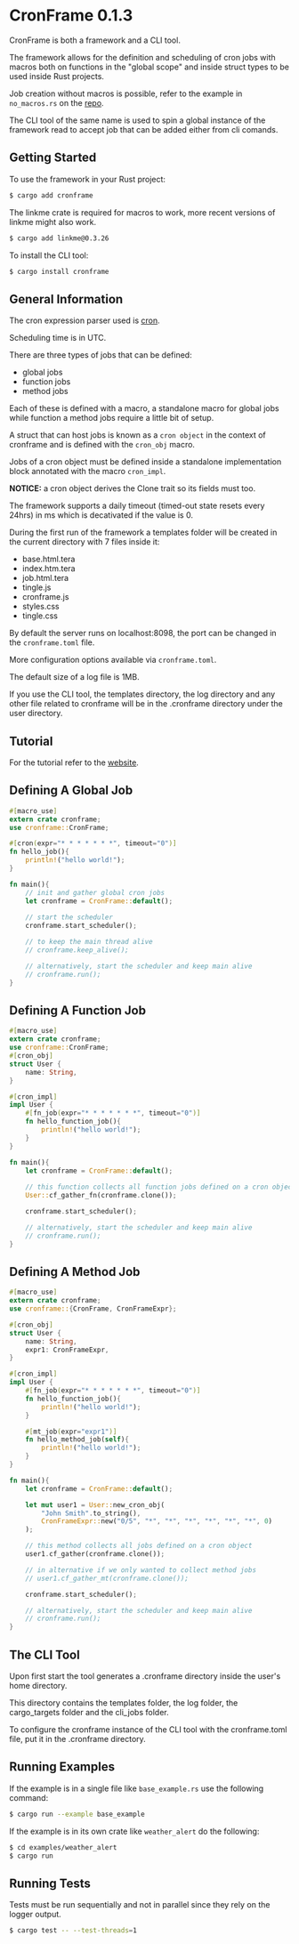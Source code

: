 # CronFrame 0.1.3

CronFrame is both a framework and a CLI tool.

The framework allows for the definition and scheduling of cron jobs with macros both on functions in the "global scope" and inside struct types to be used inside Rust projects.

Job creation without macros is possible, refer to the example in `no_macros.rs` on the [repo](https://github.com/antcim/cronframe).

The CLI tool of the same name is used to spin a global instance of the framework read to accept job that can be added either from cli comands.

## Getting Started
To use the framework in your Rust project:
```sh
$ cargo add cronframe
```

The linkme crate is required for macros to work, more recent versions of linkme might also work.
```sh
$ cargo add linkme@0.3.26
```

To install the CLI tool:
```sh
$ cargo install cronframe
```

## General Information
The cron expression parser used is [cron](https://crates.io/crates/cron).

Scheduling time is in UTC.

There are three types of jobs that can be defined:
- global jobs
- function jobs
- method jobs

Each of these is defined with a macro, a standalone macro for global jobs while function a method jobs require a little bit of setup.

A struct that can host jobs is known as a `cron object` in the context of cronframe and is defined with the `cron_obj` macro.

Jobs of a cron object must be defined inside a standalone implementation block annotated with the macro `cron_impl`.

**NOTICE:** a cron object derives the Clone trait so its fields must too.

The framework supports a daily timeout (timed-out state resets every 24hrs) in ms which is decativated if the value is 0.

During the first run of the framework a templates folder will be created in the current directory with 7 files inside it:
- base.html.tera
- index.htm.tera
- job.html.tera
- tingle.js
- cronframe.js
- styles.css
- tingle.css

By default the server runs on localhost:8098, the port can be changed in the `cronframe.toml` file.

More configuration options available via `cronframe.toml`.

The default size of a log file is 1MB.

If you use the CLI tool, the templates directory, the log directory and any other file related to cronframe will be in the .cronframe directory under the user directory.

## Tutorial
For the tutorial refer to the [website](https://antcim.github.io/cronframe_site/).

## Defining A Global Job
```rust
#[macro_use] 
extern crate cronframe;
use cronframe::CronFrame;

#[cron(expr="* * * * * * *", timeout="0")]    
fn hello_job(){
    println!("hello world!");
}

fn main(){
    // init and gather global cron jobs
    let cronframe = CronFrame::default();
    
    // start the scheduler
    cronframe.start_scheduler();

    // to keep the main thread alive 
    // cronframe.keep_alive();

    // alternatively, start the scheduler and keep main alive
    // cronframe.run();
}
```

## Defining A Function Job
```rust
#[macro_use] 
extern crate cronframe;
use cronframe::CronFrame;
#[cron_obj]
struct User {
    name: String,
}

#[cron_impl]
impl User {
    #[fn_job(expr="* * * * * * *", timeout="0")]    
    fn hello_function_job(){
        println!("hello world!");
    }
}

fn main(){
    let cronframe = CronFrame::default();
    
    // this function collects all function jobs defined on a cron object
    User::cf_gather_fn(cronframe.clone());

    cronframe.start_scheduler();

    // alternatively, start the scheduler and keep main alive
    // cronframe.run();
}
```

## Defining A Method Job
```rust
#[macro_use] 
extern crate cronframe;
use cronframe::{CronFrame, CronFrameExpr};

#[cron_obj]
struct User {
    name: String,
    expr1: CronFrameExpr,
}

#[cron_impl]
impl User {
    #[fn_job(expr="* * * * * * *", timeout="0")]    
    fn hello_function_job(){
        println!("hello world!");
    }

    #[mt_job(expr="expr1")]    
    fn hello_method_job(self){
        println!("hello world!");
    }
}

fn main(){
    let cronframe = CronFrame::default();

    let mut user1 = User::new_cron_obj(
        "John Smith".to_string(),
        CronFrameExpr::new("0/5", "*", "*", "*", "*", "*", "*", 0)
    );

    // this method collects all jobs defined on a cron object
    user1.cf_gather(cronframe.clone());

    // in alternative if we only wanted to collect method jobs
    // user1.cf_gather_mt(cronframe.clone());

    cronframe.start_scheduler();

    // alternatively, start the scheduler and keep main alive
    // cronframe.run();
}
```

## The CLI Tool
Upon first start the tool generates a .cronframe directory inside the user's home directory. 

This directory contains the templates folder, the log folder, the cargo_targets folder and the cli_jobs folder. 

To configure the cronframe instance of the CLI tool with the cronframe.toml file, put it in the .cronframe directory.

## Running Examples
If the example is in a single file like `base_example.rs` use the following command:
```sh
$ cargo run --example base_example
```

If the example is in its own crate like `weather_alert` do the following:
```sh
$ cd examples/weather_alert
$ cargo run
```

## Running Tests
Tests must be run sequentially and not in parallel since they rely on the logger output.
```sh
$ cargo test -- --test-threads=1
```
